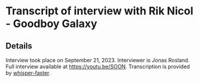 # Transcript of interview with Rik Nicol - Goodboy Galaxy

## Details

Interview took place on September 21, 2023. Interviewer is Jonas Rosland. Full interview available at https://youtu.be/SOON. Transcription is provided by [whisper-faster](https://github.com/guillaumekln/faster-whisper).
